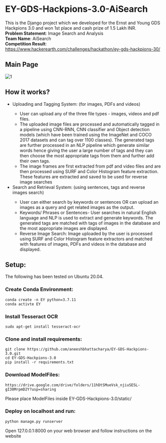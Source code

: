 # EY-GDS-Hackpions-3.0-AiSearch
This is the Django project which we developed for the Ernst and Young GDS Hackpions 3.0 and won 1st place and cash prize of 1.5 Lakh INR. <br>
**Problem Statement**: Image Search and Analysis <br>
**Team Name**: AiSearch <br>
**Competition Result**: https://www.hackerearth.com/challenges/hackathon/ey-gds-hackpions-30/

## Main Page
![1](https://user-images.githubusercontent.com/68210639/180231043-3793d05a-a13f-4802-a92b-d802cfb6593c.png)
## How it works?
<ul>
  <li>Uploading and Tagging System: (for images, PDFs and videos)</li>
   
   <ul>
      <li>User can upload any of the three file types - images, videos and pdf files.
</li>
      <li>The uploaded image files are processed and automatically tagged in a pipeline using CNN-RNN, CNN classifier and Object detection models (which have been trained using the ImageNet and COCO 2017 datasets and can tag over 1100 classes).  The generated tags are further processed in an NLP pipeline which generate similar words hence giving the user a large number of tags and they can then choose the most appropriate tags from them and further add their own tags.
</li>
      <li>The image frames are first extracted from pdf and video files and are then processed using SURF and Color Histogram feature extraction. These features are extracted and saved to be used for reverse image searches
</li>
   </ul>
  
  <li>Search and Retrieval System: (using sentences, tags and reverse images search)</li>
   <ul>
      <li>User can either search by keywords or sentences OR can upload an images as a query and get related images as the output.</li>
      <li>Keywords/ Phrases or Sentences- User searches in natural English language and NLP is used to extract and generate keywords. The generated tags are matched with tags of images in the database and the most appropriate images are displayed.</li>
      <li>Reverse Image Search: Image uploaded by the user is processed using SURF and Color Histogram feature extractors and matched with features of images, PDFs and videos in the database and displayed.</li>
   </ul>
</ul>

## Setup:
The following has been tested on Ubuntu 20.04.
### Create Conda Environment:
```
conda create -n EY python=3.7.11
conda activte EY
```
### Install Tesseract OCR
```
sudo apt-get install tesseract-ocr
```
### Clone and install requirements:
```
git clone https://github.com/aneeshbhattacharya/EY-GDS-Hackpions-3.0.git
cd EY-GDS-Hackpions-3.0
pip install -r requirements.txt
```
### Download ModelFiles:
```
https://drive.google.com/drive/folders/11hDtSMueVsk_njiuSESL-gI30MrpmD2Y?usp=sharing
```
Please place ModelFiles inside EY-GDS-Hackpions-3.0/static/
### Deploy on localhost and run:
```
python manage.py runserver
```
Open 127.0.0.1:8000 on your web browser and follow instructions on the website
